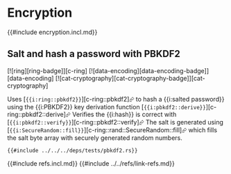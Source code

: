 # Encryption

{{#include encryption.incl.md}}

<a name="ex-pbkdf2"></a>

## Salt and hash a password with PBKDF2

[![ring][ring-badge]][c-ring]  [![data-encoding][data-encoding-badge]][data-encoding]  [![cat-cryptography][cat-cryptography-badge]][cat-cryptography]

Uses [`{{i:ring::pbkdf2}}`][c-ring::pbkdf2]⮳ to hash a {{i:salted password}} using the {{i:PBKDF2}} key derivation function [`{{i:pbkdf2::derive}}`][c-ring::pbkdf2::derive]⮳
Verifies the {{i:hash}} is correct with [`{{i:pbkdf2::verify}}`][c-ring::pbkdf2::verify]⮳
The salt is generated using [`{{i:SecureRandom::fill}}`][c-ring::rand::SecureRandom::fill]⮳ which fills the salt byte array with securely generated random numbers.

```rust,editable
{{#include ../../../deps/tests/pbkdf2.rs}}
```

{{#include refs.incl.md}}
{{#include ../../refs/link-refs.md}}

